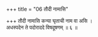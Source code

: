 +++
title = "06 तौदी नामासि"

+++
तौदी नामासि कन्या घृताची नाम वा असि ।  
अधस्पदेन ते पदोराददे विषदूषणम् ॥ ६ ॥